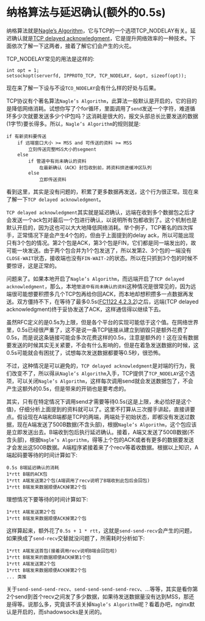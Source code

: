 # 纳格算法与延迟确认(额外的0.5s)

纳格算法就是[Nagle’s Algorithm](https://zh.wikipedia.org/wiki/%E7%B4%8D%E6%A0%BC%E7%AE%97%E6%B3%95)，它与TCP的一个选项TCP_NODELAY有关。延迟确认就是[TCP delayed acknowledgment](https://en.wikipedia.org/wiki/TCP_delayed_acknowledgment)，它是提升网络效率的一种技术。下面依次了解一下这两者，接着了解它们会产生的火花。



TCP_NODELAY常见的用法是这样的:
```
int opt = 1;
setsockopt(serverfd, IPPROTO_TCP, TCP_NODELAY, &opt, sizeof(opt));
```

现在来了解一下设与不设`TCO_NODELAY`会有什么样的好处与后果。

TCP协议有个著名算法`Nagle’s Algorithm`，此算法一般默认是开启的，它的目的是降低网络消耗。试想你写了个for循环，里面调用了`send`发送一个字符，难道循环多少次就要发送多少个IP包吗？这消耗是很大的，报文头部总长比要发送的数据(1字节)要长得多。所以，`Nagle’s Algorithm`的规则就是:
```
if 有新资料要传送
    if 远端窗口大小 >= MSS and 可传送的资料 >= MSS
        立刻传送完整MSS大小的segment
    else
        if 管道中有尚未确认的资料
            在最新确认（ACK）封包收到前，將资料排进缓冲区队列
        else
            立即传送资料
```

看到这里，其实是没有问题的，积累了更多数据再发送，这个行为很正常。现在来了解一下`TCP delayed acknowledgment`。

`TCP delayed acknowledgment`其实就是延迟确认，远端在收到多个数据包之后才会发送一个ack包对最后一个包进行确认，以说明所有包都收到了。这个机制也是默认开启的，因为这也可以大大地降低网络消耗。举个例子，TCP著名的四次挥手，正常情况下是会产生4个包的，但由于上面提到的delay ack，所以可能出现只有3个包的情况。第2个包是ACK，第3个包是FIN，它们都是同一端发出的，故可能一块发送。由于两个包合并为1个包发送了，所以发第2、3个包的一端没有`CLOSE-WAIT`状态，接收端也没有`FIN-WAIT-2`的状态。所以在只抓到3个包的时候不要惊讶，这是正常的。


问题来了。如果本地开启了`Nagle’s Algorithm`，而远端开启了`TCP delayed acknowledgment`，那么，本地`管道中有尚未确认的资料`这种情况是很常见的，因为远端很可能想要积攒多几个TCP包再给你回ACK，而本地却想积攒多一点数据再发送。双方僵持不下，在等待了最多0.5s([FC1122 4.2.3.2](https://tools.ietf.org/html/rfc1122))之后，远端(TCP delayed acknowledgment)终于妥协发送了ACK，这样通信得以继续下去。

虽然RFC定义的是0.5s为上限，但是各个平台的实现可能低于这个值。在网络世界里，0.5s已经很严重了，这不是说一条TCP链接从建立到销毁只是额外花费了0.5s，而是说这条链接可能会多次花费这样的0.5s，注意是额外的！这在没有数据要发送的时候其实无关紧要，不会有什么影响的，但是在着急发送数据的时候，这0.5s可能就会有困扰了，试想每次发送数据都要等0.5秒，很恐怖。

不过，这种情况是可以避免的，`TCP delayed acknowledgment`是对端的行为，我们改变不了，所以得从`Nagle’s Algorithm`入手，TCP提供了`TCP_NODELAY`这个选项，可以关闭`Nagle’s Algorithm`，这样每次调用send就会发送数据包了，不会产生这额外的0.5s，但是带来的开销也是要考虑的。

其实，只有在特定情况下调用send才需要等待0.5s(这是上限，未必恰好是这个值)，仔细分析上面提到的资料就可以了。这里不打算从三次握手讲起，直接讲要点。假设现在A端和B端都是TCP的两端，两端处于初始状态，即都没有发送过数据，现在A端发送了500B数据(不含头部)，根据`Nagle’s Algorithm`，这个包应该是立即发送出去。B端收到包后执行延迟确认。接着，A端又发送了500B数据(不含头部)，根据`Nagle’s Algorithm`，得等上个包的ACK或者有更多的数据要发送才会发出这500B数据。A端程序紧接着来了个recv等着收数据。根据以上知识，A端起码要等待的时间计算如下:
```
0.5s B端延迟确认的消耗
1*rtt B端的ACK包
1*rtt A端发送第2个包(A端调用了recv说明了B端收到此包后会回包)
1*rtt B端发来数据顺便ACK掉第2个包
````
理想情况下要等待的时间计算如下:
```
1*rtt A端发送第2个包
1*rtt B端发来数据顺便ACK掉第2个包
```
这样算起来，额外花了`0.5s + 1 * rtt`，这就是`send-send-recv`会产生的问题，如果换成了`send-recv`交替就没问题了，所需耗时分析如下:
```
1*rtt A端发送首包(接着调用recv说明B端会回包啦)
1*rtt B端发来的数据顺便ACK掉第1个包
1*rtt A端发送第2个包
1*rtt B端发来数据顺便ACK掉第2个包
... 类推
```

关于`send-send-send-recv`、`send-send-send-send-recv`、...等等，其实是看你第2个send到首个recv之间发了多少数据，如果待发送数据量没有达到MSS，那还是得等。说那么多，究竟该不该关掉`Nagle’s Algorithm`呢？看着办吧，nginx默认是开启的，而shadowsocks是关闭的。
